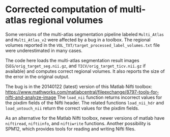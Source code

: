 # Corrected computation of multi-atlas regional volumes

Some versions of the multi-atlas segmentation pipeline labeled `Multi_Atlas` and `Multi_Atlas_v2` were affected by a bug in a toolbox. The regional volumes reported in the `VOL_TXT/target_processed_label_volumes.txt` file were underestimated in many cases.

The code here loads the multi-atlas segmentation result images (`SEG/orig_target_seg.nii.gz`, and `TICV/orig_target_ticv.nii.gz` if available) and computes correct regional volumes. It also reports the size of the error in the original output.

The bug is in the 20140122 (latest) version of this Matlab Nifti toolbox: https://www.mathworks.com/matlabcentral/fileexchange/8797-tools-for-nifti-and-analyze-image
The `load_nii` function returns incorrect values for the pixdim fields of the Nifti header. The related functions `load_nii_hdr` and `load_untouch_nii` return the correct values for the pixdim fields.

As an alternative for the Matlab Nifti toolbox, newer versions of matlab have `niftiread`, `niftiinfo`, and `niftiwrite` functions. Another possibility is SPM12, which provides tools for reading and writing Nifti files.
